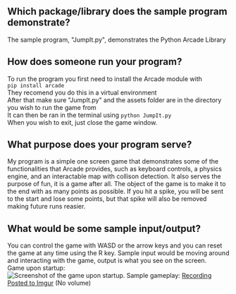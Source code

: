 ## Which package/library does the sample program demonstrate?
The sample program, "JumpIt.py", demonstrates the Python Arcade Library

## How does someone run your program?
To run the program you first need to install the Arcade module with  
```pip install arcade```   
They recomend you do this in a virtual environment  
After that make sure "JumpIt.py" and the assets folder are in the directory you wish to run the game from  
It can then be ran in the terminal using ```python JumpIt.py```  
When you wish to exit, just close the game window.  

## What purpose does your program serve?
My program is a simple one screen game that demonstrates some of the functionalities that Arcade provides, such as keyboard controls, a physics engine, and an interactable map with collison detection. It also serves the purpose of fun, it is a game after all. The object of the game is to make it to the end with as many points as possible. If you hit a spike, you will be sent to the start and lose some points, but that spike will also be removed making future runs reasier.

## What would be some sample input/output?
You can control the game with WASD or the arrow keys and you can reset the game at any time using the R key. Sample input would be moving around and interacting with the game, output is what you see on the screen.  
Game upon startup:  
![Screenshot of the game upon startup.](https://i.imgur.com/ytwD3Z4.png)
Sample gameplay:
[Recording Posted to Imgur](https://i.imgur.com/TBt1z7i.mp4) (No volume)
